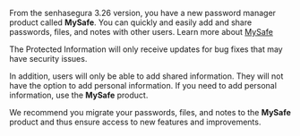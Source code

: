 From the senhasegura 3\.26 version, you have a new password manager product called **MySafe**. You can quickly and easily add and share passwords, files, and notes with other users. Learn more about [MySafe](/v3-32/docs/mysafe)

The Protected Information will only receive updates for bug fixes that may have security issues.  

In addition, users will only be able to add shared information. They will not have the option to add personal information. If you need to add personal information, use the **MySafe** product.

We recommend you migrate your passwords, files, and notes to the **MySafe** product and thus ensure access to new features and improvements.

